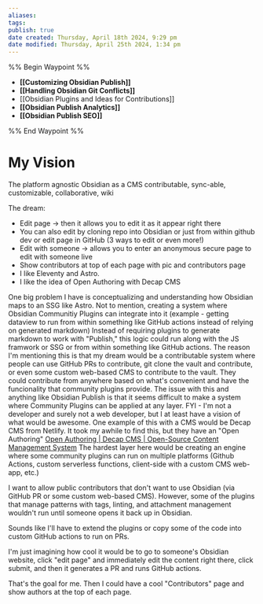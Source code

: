 ```yaml
---
aliases: 
tags: 
publish: true
date created: Thursday, April 18th 2024, 9:29 pm
date modified: Thursday, April 25th 2024, 1:34 pm
---
```


%% Begin Waypoint %%
- **[[Customizing Obsidian Publish]]**
- **[[Handling Obsidian Git Conflicts]]**
- [[Obsidian Plugins and Ideas for Contributions]]
- **[[Obsidian Publish Analytics]]**
- **[[Obsidian Publish SEO]]**

%% End Waypoint %%
# My Vision
The platform agnostic Obsidian as a CMS contributable, sync-able, customizable, collaborative, wiki

The dream:
- Edit page -> then it allows you to edit it as it appear right there
- You can also edit by cloning repo into Obsidian or just from within github dev or edit page in GitHub (3 ways to edit or even more!)
- Edit with someone -> allows you to enter an anonymous secure page to edit with someone live
- Show contributors at top of each page with pic and contributors page
- I like Eleventy and Astro.
- I like the idea of Open Authoring with Decap CMS

One big problem I have is conceptualizing and understanding how Obsidian maps to an SSG like Astro. Not to mention, creating a system where Obsidian Communitiy Plugins can integrate into it (example - getting dataview to run from within something like GitHub actions instead of relying on generated markdown) Instead of requiring plugins to generate markdown to work with "Publish," this logic could run along with the JS framwork or SSG or from within something like GitHub actions. The reason I'm mentioning this is that my dream would be a contributable system where people can use GitHub PRs to contribute, git clone the vault and contribute, or even some custom web-based CMS to contribute to the vault. They could contribute from anywhere based on what's convenient and have the funcionality that community plugins provide. The issue with this and anything like Obsidian Publish is that it seems difficult to make a system where Community Plugins can be applied at any layer. FYI - I'm not a developer and surely not a web developer, but I at least have a vision of what would be awesome. One example of this with a CMS would be Decap CMS from Netlify. It took my awhile to find this, but they have an "Open Authoring" [Open Authoring | Decap CMS | Open-Source Content Management System](https://decapcms.org/docs/open-authoring/ "Open Authoring | Decap CMS | Open-Source Content Management System
(https://decapcms.org/docs/open-authoring/)") The hardest layer here would be creating an engine where some community plugins can run on multiple platforms (Github Actions, custom serverless functions, client-side with a custom CMS web-app, etc.)

I want to allow public contributors that don't want to use Obsidian (via GitHub PR or some custom web-based CMS). However, some of the plugins that manage patterns with tags, linting, and attachment management wouldn't run until someone opens it back up in Obsidian.  

Sounds like I'll have to extend the plugins or copy some of the code into custom GitHub actions to run on PRs.
    
I'm just imagining how cool it would be to go to someone's Obsidian website, click "edit page" and immediately edit the content right there, click submit, and then it generates a PR and runs GitHub actions. 
    
That's the goal for me. Then I could have a cool "Contributors" page and show authors at the top of each page.